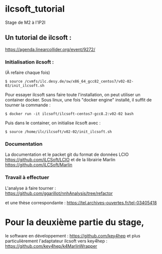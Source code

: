 # ilcsoft_tutorial
Stage de M2 à l'IP2I

## Un tutorial de ilcsoft :
https://agenda.linearcollider.org/event/9272/

### Initialisation ilcsoft :
(À refaire chaque fois)
```
$ source /cvmfs/ilc.desy.de/sw/x86_64_gcc82_centos7/v02-02-03/init_ilcsoft.sh
```

Pour essayer ilcsoft sans faire toute l'installation, on peut utiliser un container docker. 
Sous linux, une fois "docker engine" installé, il suffit de tourner la commande :

```
$ docker run -it ilcsoft/ilcsoft-centos7-gcc8.2:v02-02 bash
```
Puis dans le container, on initialise ilcsoft avec :
```
$ source /home/ilc/ilcsoft/v02-02/init_ilcsoft.sh 
```

### Documentation
La documentation et le packet git du format de données LCIO 
https://github.com/iLCSoft/LCIO
et de la librairie Marlin
https://github.com/iLCSoft/Marlin


### Travail à effectuer

L'analyse à faire tourner : 
https://github.com/ggarillot/nnhAnalysis/tree/refactor

et une thèse correspondante : 
https://tel.archives-ouvertes.fr/tel-03405418


# Pour la deuxième partie du stage,
le software en développement : 
https://github.com/key4hep
et plus particulièrement l'adaptateur ilcsoft vers key4hep : 
https://github.com/key4hep/k4MarlinWrapper
